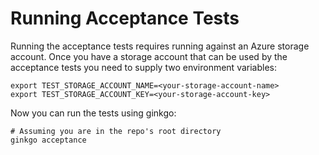 # Running Acceptance Tests
Running the acceptance tests requires running against an Azure storage account.
Once you have a storage account that can be used by the acceptance tests you
need to supply two environment variables:

```
export TEST_STORAGE_ACCOUNT_NAME=<your-storage-account-name>
export TEST_STORAGE_ACCOUNT_KEY=<your-storage-account-key>
```

Now you can run the tests using ginkgo:

```
# Assuming you are in the repo's root directory
ginkgo acceptance
```
